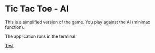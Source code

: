 # Tic Tac Toe - AI

This is a simplified version of the game. You play against the AI (minimax function).

The application runs in the terminal.

<a href="https://istvan_g.pyscriptapps.com/tic-tac-toe/latest/" target="_blank">Test</a>
